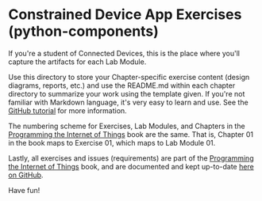 # Constrained Device App Exercises (python-components)

If you're a student of Connected Devices, this is the place where
you'll capture the artifacts for each Lab Module.

Use this directory to store your Chapter-specific exercise content
(design diagrams, reports, etc.) and use the README.md within each
chapter directory to summarize your work using the template given.
If you're not familiar with Markdown language, it's very easy to
learn and use. See the [GitHub tutorial](https://guides.github.com/features/mastering-markdown/) for more information.

The numbering scheme for Exercises, Lab Modules, and Chapters in
the [Programming the Internet of Things](https://learning.oreilly.com/library/view/programming-the-internet/9781492081401/) book are the same.
That is, Chapter 01 in the book maps to Exercise 01, which maps
to Lab Module 01.

Lastly, all exercises and issues (requirements) are part of the
[Programming the Internet of Things](https://learning.oreilly.com/library/view/programming-the-internet/9781492081401/) book, and are documented
and kept up-to-date [here on GitHub](https://github.com/orgs/programming-the-iot/projects/1).

Have fun!
